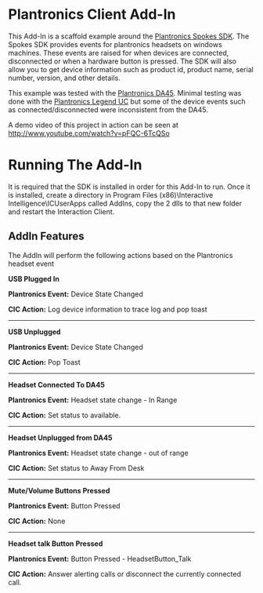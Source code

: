Plantronics Client Add-In
========================

This Add-In is a scaffold example around the [Plantronics Spokes SDK][1].  The Spokes SDK provides events for plantronics headsets on windows machines.  These events are raised for when devices are connected, disconnected or when a hardware button is pressed.  The SDK will also allow you to get device information such as product id, product name, serial number, version, and other details.  

This example was tested with the [Plantronics DA45][2].  Minimal testing was done with the [Plantronics Legend UC][3] but some of the device events such as connected/disconnected were inconsistent from the DA45.

A demo video of this project in action can be seen at http://www.youtube.com/watch?v=pFQC-6TcQSo

Running The Add-In
===================
It is required that the SDK is installed in order for this Add-In to run.  Once it is installed, create a directory in Program Files (x86)\Interactive Intelligence\ICUserApps called AddIns, copy the 2 dlls to that new folder and restart the Interaction Client. 


AddIn Features
--------------
The AddIn will perform the following actions based on the Plantronics headset event

**USB Plugged In**

**Plantronics Event:** Device State Changed

**CIC Action:** Log device information to trace log and pop toast

----------
**USB Unplugged** 

**Plantronics Event:** Device State Changed

**CIC Action:** Pop Toast

----------

**Headset Connected To DA45**

**Plantronics Event:** Headset state change - In Range

**CIC Action:** Set status to available.

----------

**Headset Unplugged from DA45**

**Plantronics Event:** Headset state change - out of range

**CIC Action:** Set status to Away From Desk


----------

**Mute/Volume Buttons Pressed**

**Plantronics Event:** Button Pressed

**CIC Action:** None

----------

**Headset talk Button Pressed**

**Plantronics Event:** Button Pressed - HeadsetButton_Talk

**CIC Action:** Answer alerting calls or disconnect the currently connected call. 




  [1]: http://developer.plantronics.com/docs/DOC-1073
  [2]: http://www.plantronics.com/us/product/da45
  [3]: http://www.plantronics.com/us/product/voyager-legend-uc
